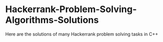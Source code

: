 # Hackerrank-Problem-Solving-Algorithms-Solutions
Here are the solutions of many Hackerrank problem solving tasks in C++ 
